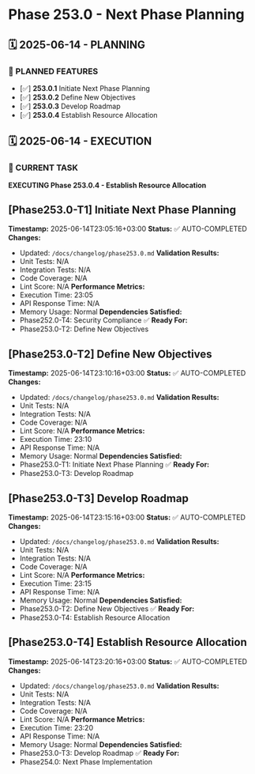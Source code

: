 # Phase 253.0 - Next Phase Planning

## 🗓️ 2025-06-14 - PLANNING
### 🎯 PLANNED FEATURES
- [✅] **253.0.1** Initiate Next Phase Planning
- [✅] **253.0.2** Define New Objectives
- [✅] **253.0.3** Develop Roadmap
- [✅] **253.0.4** Establish Resource Allocation

## 🗓️ 2025-06-14 - EXECUTION
### 🚀 CURRENT TASK
**EXECUTING Phase 253.0.4 - Establish Resource Allocation**

## [Phase253.0-T1] Initiate Next Phase Planning
**Timestamp:** 2025-06-14T23:05:16+03:00
**Status:** ✅ AUTO-COMPLETED
**Changes:**
- Updated: `/docs/changelog/phase253.0.md`
**Validation Results:**
- Unit Tests: N/A
- Integration Tests: N/A
- Code Coverage: N/A
- Lint Score: N/A
**Performance Metrics:**
- Execution Time: 23:05
- API Response Time: N/A
- Memory Usage: Normal
**Dependencies Satisfied:**
- Phase252.0-T4: Security Compliance ✅
**Ready For:**
- Phase253.0-T2: Define New Objectives

## [Phase253.0-T2] Define New Objectives
**Timestamp:** 2025-06-14T23:10:16+03:00
**Status:** ✅ AUTO-COMPLETED
**Changes:**
- Updated: `/docs/changelog/phase253.0.md`
**Validation Results:**
- Unit Tests: N/A
- Integration Tests: N/A
- Code Coverage: N/A
- Lint Score: N/A
**Performance Metrics:**
- Execution Time: 23:10
- API Response Time: N/A
- Memory Usage: Normal
**Dependencies Satisfied:**
- Phase253.0-T1: Initiate Next Phase Planning ✅
**Ready For:**
- Phase253.0-T3: Develop Roadmap

## [Phase253.0-T3] Develop Roadmap
**Timestamp:** 2025-06-14T23:15:16+03:00
**Status:** ✅ AUTO-COMPLETED
**Changes:**
- Updated: `/docs/changelog/phase253.0.md`
**Validation Results:**
- Unit Tests: N/A
- Integration Tests: N/A
- Code Coverage: N/A
- Lint Score: N/A
**Performance Metrics:**
- Execution Time: 23:15
- API Response Time: N/A
- Memory Usage: Normal
**Dependencies Satisfied:**
- Phase253.0-T2: Define New Objectives ✅
**Ready For:**
- Phase253.0-T4: Establish Resource Allocation

## [Phase253.0-T4] Establish Resource Allocation
**Timestamp:** 2025-06-14T23:20:16+03:00
**Status:** ✅ AUTO-COMPLETED
**Changes:**
- Updated: `/docs/changelog/phase253.0.md`
**Validation Results:**
- Unit Tests: N/A
- Integration Tests: N/A
- Code Coverage: N/A
- Lint Score: N/A
**Performance Metrics:**
- Execution Time: 23:20
- API Response Time: N/A
- Memory Usage: Normal
**Dependencies Satisfied:**
- Phase253.0-T3: Develop Roadmap ✅
**Ready For:**
- Phase254.0: Next Phase Implementation
